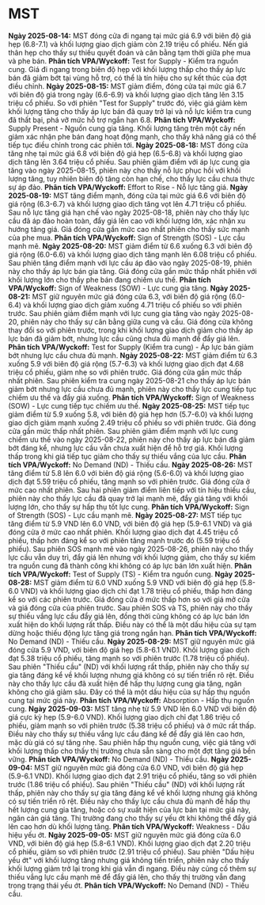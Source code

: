 # MST

**Ngày 2025-08-14:** MST đóng cửa đi ngang tại mức giá 6.9 với biên độ giá hẹp (6.8-7.1) và khối lượng giao dịch giảm còn 2.19 triệu cổ phiếu. Nến giá thân hẹp cho thấy sự thiếu quyết đoán và cân bằng tạm thời giữa phe mua và phe bán. **Phân tích VPA/Wyckoff:** Test for Supply - Kiểm tra nguồn cung. Giá đi ngang trong biên độ hẹp với khối lượng thấp cho thấy áp lực bán đã giảm bớt tại vùng hỗ trợ, có thể là tín hiệu cho sự kết thúc của đợt điều chỉnh.
**Ngày 2025-08-15:** MST giảm điểm, đóng cửa tại mức giá 6.7 với biên độ giá trong ngày (6.6-6.9) và khối lượng giao dịch tăng lên 3.15 triệu cổ phiếu. So với phiên "Test for Supply" trước đó, việc giá giảm kèm khối lượng tăng cho thấy áp lực bán đã quay trở lại và nỗ lực kiểm tra cung đã thất bại, phá vỡ mức hỗ trợ ngắn hạn 6.8. **Phân tích VPA/Wyckoff:** Supply Present - Nguồn cung gia tăng. Khối lượng tăng trên một cây nến giảm xác nhận phe bán đang hoạt động mạnh, cho thấy khả năng giá có thể tiếp tục điều chỉnh trong các phiên tới.
**Ngày 2025-08-18:** MST đóng cửa tăng nhẹ tại mức giá 6.8 với biên độ giá hẹp (6.5-6.8) và khối lượng giao dịch tăng lên 3.64 triệu cổ phiếu. Sau phiên giảm điểm với áp lực cung gia tăng vào ngày 2025-08-15, phiên này cho thấy nỗ lực phục hồi với khối lượng tăng, tuy nhiên biên độ tăng còn hạn chế, cho thấy lực cầu chưa thực sự áp đảo. **Phân tích VPA/Wyckoff:** Effort to Rise - Nỗ lực tăng giá.
**Ngày 2025-08-19:** MST tăng điểm mạnh, đóng cửa tại mức giá 6.6 với biên độ giá rộng (6.3-6.7) và khối lượng giao dịch tăng vọt lên 4.71 triệu cổ phiếu. Sau nỗ lực tăng giá hạn chế vào ngày 2025-08-18, phiên này cho thấy lực cầu đã áp đảo hoàn toàn, đẩy giá lên cao với khối lượng lớn, xác nhận xu hướng tăng giá. Giá đóng cửa gần mức cao nhất phiên cho thấy sức mạnh của phe mua. **Phân tích VPA/Wyckoff:** Sign of Strength (SOS) - Lực cầu mạnh mẽ.
**Ngày 2025-08-20:** MST giảm điểm từ 6.6 xuống 6.3 với biên độ giá rộng (6.0-6.6) và khối lượng giao dịch tăng mạnh lên 6.08 triệu cổ phiếu. Sau phiên tăng điểm mạnh với lực cầu áp đảo vào ngày 2025-08-19, phiên này cho thấy áp lực bán gia tăng. Giá đóng cửa gần mức thấp nhất phiên với khối lượng lớn cho thấy phe bán đang chiếm ưu thế. **Phân tích VPA/Wyckoff:** Sign of Weakness (SOW) - Lực cung gia tăng.
**Ngày 2025-08-21:** MST giữ nguyên mức giá đóng cửa 6.3, với biên độ giá rộng (6.0-6.4) và khối lượng giao dịch giảm xuống 4.71 triệu cổ phiếu so với phiên trước. Sau phiên giảm điểm mạnh với lực cung gia tăng vào ngày 2025-08-20, phiên này cho thấy sự cân bằng giữa cung và cầu. Giá đóng cửa không thay đổi so với phiên trước, trong khi khối lượng giao dịch giảm cho thấy áp lực bán đã giảm bớt, nhưng lực cầu cũng chưa đủ mạnh để đẩy giá lên. **Phân tích VPA/Wyckoff:** Test for Supply (Kiểm tra cung) - Áp lực bán giảm bớt nhưng lực cầu chưa đủ mạnh.
**Ngày 2025-08-22:** MST giảm điểm từ 6.3 xuống 5.9 với biên độ giá rộng (5.7-6.3) và khối lượng giao dịch đạt 4.68 triệu cổ phiếu, giảm nhẹ so với phiên trước. Giá đóng cửa gần mức thấp nhất phiên. Sau phiên kiểm tra cung ngày 2025-08-21 cho thấy áp lực bán giảm bớt nhưng lực cầu chưa đủ mạnh, phiên này cho thấy lực cung tiếp tục chiếm ưu thế và đẩy giá xuống. **Phân tích VPA/Wyckoff:** Sign of Weakness (SOW) - Lực cung tiếp tục chiếm ưu thế.
**Ngày 2025-08-25:** MST tiếp tục giảm điểm từ 5.9 xuống 5.8, với biên độ giá hẹp hơn (5.7-6.0) và khối lượng giao dịch giảm mạnh xuống 2.49 triệu cổ phiếu so với phiên trước. Giá đóng cửa gần mức thấp nhất phiên. Sau phiên giảm điểm mạnh với lực cung chiếm ưu thế vào ngày 2025-08-22, phiên này cho thấy áp lực bán đã giảm bớt đáng kể, nhưng lực cầu vẫn chưa xuất hiện để hỗ trợ giá. Khối lượng thấp trong khi giá tiếp tục giảm cho thấy sự thiếu vắng của lực cầu. **Phân tích VPA/Wyckoff:** No Demand (ND) - Thiếu cầu.
**Ngày 2025-08-26:** MST tăng điểm từ 5.8 lên 6.0 với biên độ giá rộng (5.6-6.0) và khối lượng giao dịch đạt 5.59 triệu cổ phiếu, tăng mạnh so với phiên trước. Giá đóng cửa ở mức cao nhất phiên. Sau hai phiên giảm điểm liên tiếp với tín hiệu thiếu cầu, phiên này cho thấy lực cầu đã quay trở lại mạnh mẽ, đẩy giá tăng với khối lượng lớn, cho thấy sự hấp thụ tốt lực cung. **Phân tích VPA/Wyckoff:** Sign of Strength (SOS) - Lực cầu mạnh mẽ.
**Ngày 2025-08-27:** MST tiếp tục tăng điểm từ 5.9 VND lên 6.0 VND, với biên độ giá hẹp (5.9-6.1 VND) và giá đóng cửa ở mức cao nhất phiên. Khối lượng giao dịch đạt 4.45 triệu cổ phiếu, thấp hơn đáng kể so với phiên tăng mạnh trước đó (5.59 triệu cổ phiếu). Sau phiên SOS mạnh mẽ vào ngày 2025-08-26, phiên này cho thấy lực cầu vẫn duy trì, đẩy giá lên nhưng với khối lượng giảm, cho thấy sự kiểm tra nguồn cung đã thành công khi không có áp lực bán lớn xuất hiện. **Phân tích VPA/Wyckoff:** Test of Supply (TS) - Kiểm tra nguồn cung.
**Ngày 2025-08-28:** MST giảm điểm từ 6.0 VND xuống 5.9 VND với biên độ giá hẹp (5.8-6.0 VND) và khối lượng giao dịch chỉ đạt 1.78 triệu cổ phiếu, thấp hơn đáng kể so với các phiên trước. Giá đóng cửa ở mức thấp hơn so với giá mở cửa và giá đóng cửa của phiên trước. Sau phiên SOS và TS, phiên này cho thấy sự thiếu vắng lực cầu đẩy giá lên, đồng thời cũng không có áp lực bán lớn xuất hiện do khối lượng rất thấp. Điều này có thể là một dấu hiệu của sự tạm dừng hoặc thiếu động lực tăng giá trong ngắn hạn. **Phân tích VPA/Wyckoff:** No Demand (ND) - Thiếu cầu.
**Ngày 2025-08-29:** MST giữ nguyên mức giá đóng cửa 5.9 VND, với biên độ giá hẹp (5.8-6.1 VND). Khối lượng giao dịch đạt 5.38 triệu cổ phiếu, tăng mạnh so với phiên trước (1.78 triệu cổ phiếu). Sau phiên "Thiếu cầu" (ND) với khối lượng rất thấp, phiên này cho thấy sự gia tăng đáng kể về khối lượng nhưng giá không có sự tiến triển rõ rệt. Điều này cho thấy lực cầu đã xuất hiện để hấp thụ lượng cung gia tăng, ngăn không cho giá giảm sâu. Đây có thể là một dấu hiệu của sự hấp thụ nguồn cung tại mức giá này. **Phân tích VPA/Wyckoff:** Absorption - Hấp thụ nguồn cung.
**Ngày 2025-09-03:** MST tăng nhẹ từ 5.9 VND lên 6.0 VND với biên độ giá cực kỳ hẹp (5.9-6.0 VND). Khối lượng giao dịch chỉ đạt 1.86 triệu cổ phiếu, giảm mạnh so với phiên trước (5.38 triệu cổ phiếu) và ở mức rất thấp. Điều này cho thấy sự thiếu vắng lực cầu đáng kể để đẩy giá lên cao hơn, mặc dù giá có sự tăng nhẹ. Sau phiên hấp thụ nguồn cung, việc giá tăng với khối lượng thấp cho thấy thị trường chưa sẵn sàng cho một đợt tăng giá bền vững. **Phân tích VPA/Wyckoff:** No Demand (ND) - Thiếu cầu.
**Ngày 2025-09-04:** MST giữ nguyên mức giá đóng cửa 6.0 VND, với biên độ giá hẹp (5.9-6.1 VND). Khối lượng giao dịch đạt 2.91 triệu cổ phiếu, tăng so với phiên trước (1.86 triệu cổ phiếu). Sau phiên "Thiếu cầu" (ND) với khối lượng rất thấp, phiên này cho thấy sự gia tăng đáng kể về khối lượng nhưng giá không có sự tiến triển rõ rệt. Điều này cho thấy lực cầu chưa đủ mạnh để hấp thụ hết lượng cung gia tăng, hoặc có sự xuất hiện của lực bán tại mức giá này, ngăn cản giá tăng. Thị trường đang cho thấy sự yếu ớt khi không thể đẩy giá lên cao hơn dù khối lượng tăng. **Phân tích VPA/Wyckoff:** Weakness - Dấu hiệu yếu ớt.
**Ngày 2025-09-05:** MST giữ nguyên mức giá đóng cửa 6.0 VND, với biên độ giá hẹp (5.8-6.1 VND). Khối lượng giao dịch đạt 2.20 triệu cổ phiếu, giảm so với phiên trước (2.91 triệu cổ phiếu). Sau phiên "Dấu hiệu yếu ớt" với khối lượng tăng nhưng giá không tiến triển, phiên này cho thấy khối lượng giảm trở lại trong khi giá vẫn đi ngang. Điều này củng cố thêm sự thiếu vắng lực cầu mạnh mẽ để đẩy giá lên, cho thấy thị trường vẫn đang trong trạng thái yếu ớt. **Phân tích VPA/Wyckoff:** No Demand (ND) - Thiếu cầu.
